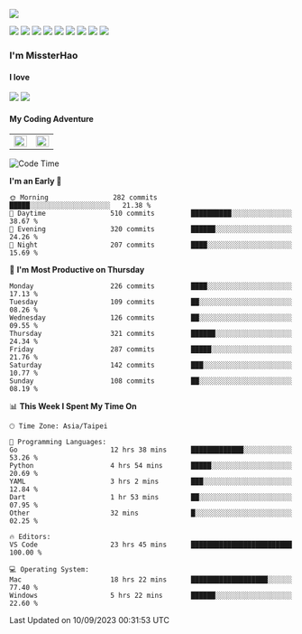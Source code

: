 ![](https://komarev.com/ghpvc/?username=MissterHao&color=ff69b4)

[![](https://img.shields.io/badge/Amazon%20AWS-%23232F3E?logo=amazon-aws&logoColor=white&style=for-the-badge)](https://aws.amazon.com/)
[![](https://img.shields.io/badge/Python-3776AB?style=for-the-badge&logo=python&logoColor=white)](https://www.djangoproject.com/)
[![](https://img.shields.io/badge/Django-092E20?style=for-the-badge&logo=django&logoColor=white)](https://www.python.org/)
[![](https://img.shields.io/badge/Rust-%23EB6400?style=for-the-badge&logo=rust&logoColor=white)](https://www.python.org/)
[![](https://img.shields.io/badge/Flask-23232F3E?style=for-the-badge&logo=flask&logoColor=white)](https://flask.palletsprojects.com/en/2.1.x/)
[![](https://img.shields.io/badge/go-%2300ADD8.svg?&style=for-the-badge&logo=go&logoColor=white)](https://golang.org/)
[![](https://img.shields.io/badge/javascript-%23F7DF1E.svg?&style=for-the-badge&logo=javascript&logoColor=black)](https://www.javascript.com/)
[![](https://img.shields.io/badge/mysql-%234479A1.svg?&style=for-the-badge&logo=mysql&logoColor=white)](https://www.mysql.com/)
[![](https://img.shields.io/badge/docker-%232496ED.svg?&style=for-the-badge&logo=docker&logoColor=white)](https://www.docker.com/)

### I'm MissterHao

#### I love  
![](https://img.shields.io/badge/Netflix-E50914?style=for-the-badge&logo=netflix&logoColor=white)
![](https://img.shields.io/badge/YouTube-FF0000?style=for-the-badge&logo=youtube&logoColor=white)

#### My Coding Adventure
<!-- Readme stats -->
<!-- https://github.com/anuraghazra/github-readme-stats -->
<table>
<tr>
    <td valign="top" width="50%">
    <img src="https://github-readme-stats.vercel.app/api?username=MissterHao&hide_border=true&show_icons=true&locale=en" align="left" style="width: 100%" />
    </td>
    <td valign="top" width="50%">
    <img src="https://github-readme-stats.vercel.app/api/top-langs?username=MissterHao&hide_border=true&show_icons=true&locale=en&layout=compact" align="left" style="width: 100%" />
    </td>
</tr>
</table>  


<!--START_SECTION:waka-->
![Code Time](http://img.shields.io/badge/Code%20Time-930%20hrs%2032%20mins-blue)

**I'm an Early 🐤** 

```text
🌞 Morning                282 commits         █████░░░░░░░░░░░░░░░░░░░░   21.38 % 
🌆 Daytime                510 commits         ██████████░░░░░░░░░░░░░░░   38.67 % 
🌃 Evening                320 commits         ██████░░░░░░░░░░░░░░░░░░░   24.26 % 
🌙 Night                  207 commits         ████░░░░░░░░░░░░░░░░░░░░░   15.69 % 
```
📅 **I'm Most Productive on Thursday** 

```text
Monday                   226 commits         ████░░░░░░░░░░░░░░░░░░░░░   17.13 % 
Tuesday                  109 commits         ██░░░░░░░░░░░░░░░░░░░░░░░   08.26 % 
Wednesday                126 commits         ██░░░░░░░░░░░░░░░░░░░░░░░   09.55 % 
Thursday                 321 commits         ██████░░░░░░░░░░░░░░░░░░░   24.34 % 
Friday                   287 commits         █████░░░░░░░░░░░░░░░░░░░░   21.76 % 
Saturday                 142 commits         ███░░░░░░░░░░░░░░░░░░░░░░   10.77 % 
Sunday                   108 commits         ██░░░░░░░░░░░░░░░░░░░░░░░   08.19 % 
```


📊 **This Week I Spent My Time On** 

```text
🕑︎ Time Zone: Asia/Taipei

💬 Programming Languages: 
Go                       12 hrs 38 mins      █████████████░░░░░░░░░░░░   53.26 % 
Python                   4 hrs 54 mins       █████░░░░░░░░░░░░░░░░░░░░   20.69 % 
YAML                     3 hrs 2 mins        ███░░░░░░░░░░░░░░░░░░░░░░   12.84 % 
Dart                     1 hr 53 mins        ██░░░░░░░░░░░░░░░░░░░░░░░   07.95 % 
Other                    32 mins             █░░░░░░░░░░░░░░░░░░░░░░░░   02.25 % 

🔥 Editors: 
VS Code                  23 hrs 45 mins      █████████████████████████   100.00 % 

💻 Operating System: 
Mac                      18 hrs 22 mins      ███████████████████░░░░░░   77.40 % 
Windows                  5 hrs 22 mins       ██████░░░░░░░░░░░░░░░░░░░   22.60 % 
```


 Last Updated on 10/09/2023 00:31:53 UTC
<!--END_SECTION:waka-->

<!--
**MissterHao/MissterHao** is a ✨ _special_ ✨ repository because its `README.md` (this file) appears on your GitHub profile.

Here are some ideas to get you started:

- 🔭 I’m currently working on ...
- 🌱 I’m currently learning ...
- 👯 I’m looking to collaborate on ...
- 🤔 I’m looking for help with ...
- 💬 Ask me about ...
- 📫 How to reach me: ...
- 😄 Pronouns: ...
- ⚡ Fun fact: ...
-->
